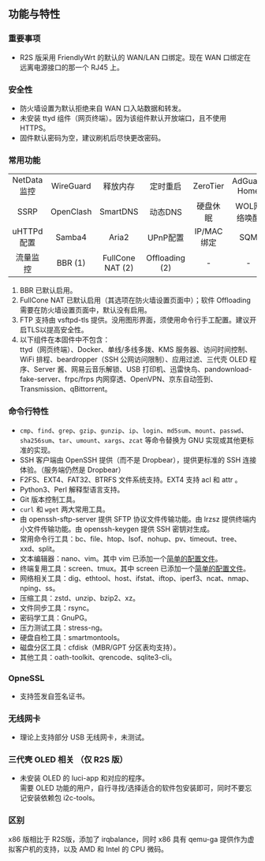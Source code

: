 ## 功能与特性

### 重要事项
* R2S 版采用 FriendlyWrt 的默认的 WAN/LAN 口绑定。现在 WAN 口绑定在远离电源接口的那一个 RJ45 上。

### 安全性
* 防火墙设置为默认拒绝来自 WAN 口入站数据和转发。
* 未安装 ttyd 组件（网页终端）。因为该组件默认开放端口，且不使用 HTTPS。  
* 固件默认密码为空，建议刷机后尽快更改密码。

### 常用功能
|  |  |  |  |  |  |
| :---: | :---: | :---: | :---: | :---: | :---: |
| NetData监控 | WireGuard | 释放内存 | 定时重启 | ZeroTier | AdGuard Home |
| SSRP | OpenClash | SmartDNS | 动态DNS | 硬盘休眠 | WOL网络唤醒 |
| uHTTPd配置 | Samba4 | Aria2 | UPnP配置 | IP/MAC绑定 | SQM |
| 流量监控 | BBR (1) | FullCone NAT (2) | Offloading (2) | - | - |

1. BBR 已默认启用。  
2. FullCone NAT 已默认启用（其选项在防火墙设置页面中）；软件 Offloading 需要在防火墙设置页面中，默认没有启用。  
3. FTP 支持由 vsftpd-tls 提供。没用图形界面，须使用命令行手工配置。建议开启TLS以提高安全性。  
4. 以下组件在本固件中不包含：  
ttyd（网页终端）、Docker、单线/多线多拨、KMS 服务器、访问时间控制、WiFi 排程、beardropper（SSH 公网访问限制）、应用过滤、三代壳 OLED 程序、Server 酱、网易云音乐解锁、USB 打印机、迅雷快鸟、pandownload-fake-server、frpc/frps 内网穿透、OpenVPN、京东自动签到、Transmission、qBittorrent。

### 命令行特性
* `cmp`、`find`、`grep`、`gzip`、`gunzip`、`ip`、`login`、`md5sum`、`mount`、`passwd`、`sha256sum`、`tar`、`umount`、`xargs`、`zcat` 等命令替换为 GNU 实现或其他更标准的实现。
* SSH 客户端由 OpenSSH 提供（而不是 Dropbear），提供更标准的 SSH 连接体验。（服务端仍然是 Dropbear）
* F2FS、EXT4、FAT32、BTRFS 文件系统支持。EXT4 支持 acl 和 attr 。
* Python3、Perl 解释型语言支持。
* Git 版本控制工具。
* `curl` 和 `wget` 两大常用工具。
* 由 openssh-sftp-server 提供 SFTP 协议文件传输功能。由 lrzsz 提供终端内小文件传输功能。由 openssh-keygen 提供 SSH 密钥对生成。
* 常用命令行工具：bc、file、htop、lsof、nohup、pv、timeout、tree、xxd、split。
* 文本编辑器：nano、vim。其中 vim 已添加一个[简单的配置文件](./PRECONFS/vimrc)。
* 终端复用工具：screen、tmux。其中 screen 已添加一个[简单的配置文件](./PRECONFS/screenrc)。
* 网络相关工具：dig、ethtool、host、ifstat、iftop、iperf3、ncat、nmap、nping、ss。
* 压缩工具：zstd、unzip、bzip2、xz。
* 文件同步工具：rsync。
* 密码学工具：GnuPG。
* 压力测试工具：stress-ng。
* 硬盘自检工具：smartmontools。
* 磁盘分区工具：cfdisk（MBR/GPT 分区表均支持）。
* 其他工具：oath-toolkit、qrencode、sqlite3-cli。

### OpneSSL
* 支持签发自签名证书。

### 无线网卡
* 理论上支持部分 USB 无线网卡，未测试。

### 三代壳 OLED 相关 （仅 R2S 版）
* 未安装 OLED 的 luci-app 和对应的程序。  
需要 OLED 功能的用户，自行寻找/选择适合的软件包安装即可，同时不要忘记安装依赖包 i2c-tools。

### 区别
x86 版相比于 R2S版，添加了 irqbalance，同时 x86 具有 qemu-ga 提供作为虚拟客户机的支持，以及 AMD 和 Intel 的 CPU 微码。
